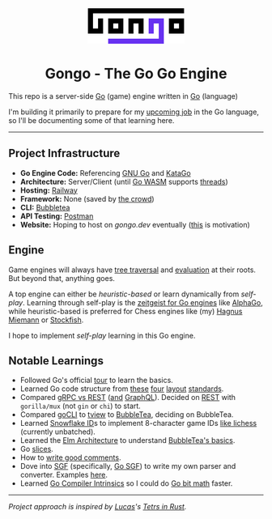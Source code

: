 <div align="center" style="padding: 0px 50px"><img width="190px" src="_files/art/gongo-simple.png" /></div>
<div align="center" style="text-align: center; width: 100%">
<h1>Gongo - The Go Go Engine</h1>
</div>

This repo is a server-side [Go](<https://en.wikipedia.org/wiki/Go_(game)>) (game) engine written in [Go](https://go.dev/) (language)

I'm building it primarily to prepare for my [upcoming job](https://www.maximahq.com/) in the Go language, so I'll be documenting some of that learning here.

---

## Project Infrastructure

- **Go Engine Code:** Referencing [GNU Go](https://www.gnu.org/software/gnugo/gnugo_4.html#SEC39) and [KataGo](https://github.com/lightvector/KataGo/blob/master/cpp/README.md)
- **Architecture:** Server/Client (until [Go WASM](https://github.com/golang/go/issues/28631) supports [threads](https://caniuse.com/wasm-threads))
- **Hosting:** [Railway](https://railway.app/)
- **Framework:** None (saved by [the crowd](https://www.reddit.com/r/golang/comments/q3r8qo/do_you_guys_use_frameworks_with_go_for_backend/))
- **CLI:** [Bubbletea](https://github.com/charmbracelet/bubbletea)
- **API Testing:** [Postman](https://www.postman.com/)
- **Website:** Hoping to host on _gongo.dev_ eventually ([this](https://www.reddit.com/r/baduk/comments/18cnmvj/awfull_experience_with_learning_go/) is motivation)

## Engine

Game engines will always have [tree traversal](https://en.wikipedia.org/wiki/Tree_traversal) and [evaluation](https://www.chessprogramming.org/Evaluation) at their roots. But beyond that, anything goes.

A top engine can either be _heuristic-based_ or learn dynamically from _self-play_. Learning through self-play is the [zeitgeist for Go engines](https://en.wikipedia.org/wiki/AlphaGo#History) like [AlphaGo](https://www.nature.com/articles/nature24270.epdf?author_access_token=VJXbVjaSHxFoctQQ4p2k4tRgN0jAjWel9jnR3ZoTv0PVW4gB86EEpGqTRDtpIz-2rmo8-KG06gqVobU5NSCFeHILHcVFUeMsbvwS-lxjqQGg98faovwjxeTUgZAUMnRQ), while heuristic-based is preferred for Chess engines like (my) [Hagnus Miemann](https://github.com/plettj/hagnusmiemann) or [Stockfish](https://github.com/official-stockfish/Stockfish).

I hope to implement _self-play_ learning in this Go engine.

## Notable Learnings

- Followed Go's official [tour](https://go.dev/tour/list) to learn the basics.
- Learned Go code structure from [these](https://go.dev/doc/modules/layout#server-project) [four](https://developer20.com/how-to-structure-go-code/) [layout](https://skife.org/golang/2013/03/24/go_dev_env.html) [standards](https://github.com/golang-standards/project-layout).
- Compared [gRPC vs REST](https://blog.postman.com/grpc-vs-rest/) ([and](https://blog.postman.com/grpc-vs-graphql/) [GraphQL](https://blog.postman.com/graphql-vs-rest/)). Decided on [REST](https://dev.to/envitab/how-to-build-an-api-using-go-ffk) with `gorilla/mux` (not `gin` or `chi`) to start.
- Compared [goCLI](https://github.com/urfave/cli) to [tview](https://github.com/rivo/tview) to [BubbleTea](https://github.com/charmbracelet/bubbletea), deciding on BubbleTea.
- Learned [Snowflake ID](https://en.wikipedia.org/wiki/Snowflake_ID)s to implement 8-character game IDs [like lichess](https://github.com/lichess-org/lila/blob/master/modules/game/src/main/IdGenerator.scala) (currently unbatched).
- Learned the [Elm Architecture](https://guide.elm-lang.org/architecture/) to understand [BubbleTea's basics](https://github.com/charmbracelet/bubbletea/tree/master/tutorials/basics).
- Go [slices](https://go.dev/blog/slices-intro).
- How to [write good comments](https://www.digitalocean.com/community/tutorials/how-to-write-comments-in-go).
- Dove into [SGF](https://red-bean.com/sgf/index.html) (specifically, [Go SGF](https://red-bean.com/sgf/go.html)) to write my own parser and converter. Examples [here](https://red-bean.com/sgf/examples/).
- Learned [Go Compiler Intrinsics](https://dave.cheney.net/2019/08/20/go-compiler-intrinsics) so I could do [Go bit math](https://pkg.go.dev/math/bits) faster.

---

_Project approach is inspired by [Lucas](https://github.com/Strophox)'s [Tetrs in Rust](https://github.com/Strophox/tetrs?tab=readme-ov-file)._
